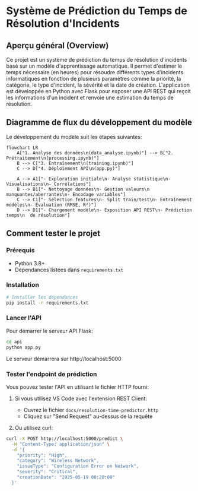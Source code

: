 # Système de Prédiction du Temps de Résolution d'Incidents

## Aperçu général (Overview)
Ce projet est un système de prédiction du temps de résolution d'incidents basé sur un modèle d'apprentissage automatique. Il permet d'estimer le temps nécessaire (en heures) pour résoudre différents types d'incidents informatiques en fonction de plusieurs paramètres comme la priorité, la catégorie, le type d'incident, la sévérité et la date de création.
L'application est développée en Python avec Flask pour exposer une API REST qui reçoit les informations d'un incident et renvoie une estimation du temps de résolution.

## Diagramme de flux du développement du modèle
Le développement du modèle suit les étapes suivantes:

```mermaid
flowchart LR
    A["1. Analyse des données\n(data_analyse.ipynb)"] --> B["2. Prétraitement\n(processing.ipynb)"]
    B --> C["3. Entraînement\n(training.ipynb)"]
    C --> D["4. Déploiement API\n(app.py)"]

    A --> A1["- Exploration initiale\n- Analyse statistique\n- Visualisations\n- Corrélations"]
    B --> B1["- Nettoyage données\n- Gestion valeurs\n  manquantes/aberrantes\n- Encodage variables"]
    C --> C1["- Sélection features\n- Split train/test\n- Entraînement modèles\n- Évaluation (RMSE, R²)"]
    D --> D1["- Chargement modèle\n- Exposition API REST\n- Prédiction temps\n  de résolution"]
```

## Comment tester le projet

### Prérequis
- Python 3.8+
- Dépendances listées dans `requirements.txt`

### Installation
```bash
# Installer les dépendances
pip install -r requirements.txt
```

### Lancer l'API
Pour démarrer le serveur API Flask:

```bash
cd api
python app.py
```

Le serveur démarrera sur http://localhost:5000

### Tester l'endpoint de prédiction
Vous pouvez tester l'API en utilisant le fichier HTTP fourni:

1. Si vous utilisez VS Code avec l'extension REST Client:
   - Ouvrez le fichier `docs/resolution-time-predictor.http`
   - Cliquez sur "Send Request" au-dessus de la requête

2. Ou utilisez curl:
```bash
curl -X POST http://localhost:5000/predict \
  -H "Content-Type: application/json" \
  -d '{
    "priority": "High",
    "category": "Wireless Network",
    "issueType": "Configuration Error on Network",
    "severity": "Critical",
    "creationDate": "2025-05-19 00:20:00"
  }'
```
